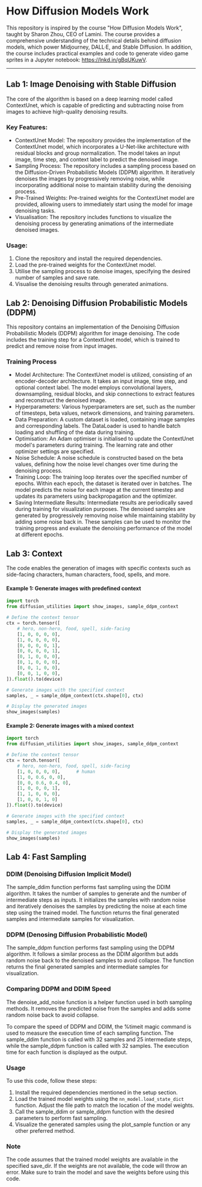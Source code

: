 # How Diffusion Models Work

This repository is inspired by the course "How Diffusion Models Work", taught by Sharon Zhou, CEO of Lamini. The course provides a comprehensive understanding of the technical details behind diffusion models, which power Midjourney, DALL·E, and Stable Diffusion. In addition, the course includes practical examples and code to generate video game sprites in a Jupyter notebook: https://lnkd.in/gBqUKuwV.

___

## Lab 1: Image Denoising with Stable Diffusion

The core of the algorithm is based on a deep learning model called ContextUnet, which is capable of predicting and subtracting noise from images to achieve high-quality denoising results.

### Key Features:

- ContextUnet Model: The repository provides the implementation of the ContextUnet model, which incorporates a U-Net-like architecture with residual blocks and group normalization. The model takes an input image, time step, and context label to predict the denoised image.
- Sampling Process: The repository includes a sampling process based on the Diffusion-Driven Probabilistic Models (DDPM) algorithm. It iteratively denoises the images by progressively removing noise, while incorporating additional noise to maintain stability during the denoising process.
- Pre-Trained Weights: Pre-trained weights for the ContextUnet model are provided, allowing users to immediately start using the model for image denoising tasks.
- Visualisation: The repository includes functions to visualize the denoising process by generating animations of the intermediate denoised images.

### Usage:

1. Clone the repository and install the required dependencies.
2. Load the pre-trained weights for the ContextUnet model.
3. Utilise the sampling process to denoise images, specifying the desired number of samples and save rate.
4. Visualise the denoising results through generated animations.

## Lab 2: Denoising Diffusion Probabilistic Models (DDPM)
This repository contains an implementation of the Denoising Diffusion Probabilistic Models (DDPM) algorithm for image denoising. The code includes the training step for a ContextUnet model, which is trained to predict and remove noise from input images.

### Training Process
- Model Architecture: The ContextUnet model is utilized, consisting of an encoder-decoder architecture. It takes an input image, time step, and optional context label. The model employs convolutional layers, downsampling, residual blocks, and skip connections to extract features and reconstruct the denoised image.
- Hyperparameters: Various hyperparameters are set, such as the number of timesteps, beta values, network dimensions, and training parameters.
- Data Preparation: A custom dataset is loaded, containing image samples and corresponding labels. The DataLoader is used to handle batch loading and shuffling of the data during training.
- Optimisation: An Adam optimiser is initialised to update the ContextUnet model's parameters during training. The learning rate and other optimizer settings are specified.
- Noise Schedule: A noise schedule is constructed based on the beta values, defining how the noise level changes over time during the denoising process.
- Training Loop: The training loop iterates over the specified number of epochs. Within each epoch, the dataset is iterated over in batches. The model predicts the noise for each image at the current timestep and updates its parameters using backpropagation and the optimizer.
- Saving Intermediate Results: Intermediate results are periodically saved during training for visualization purposes. The denoised samples are generated by progressively removing noise while maintaining stability by adding some noise back in. These samples can be used to monitor the training progress and evaluate the denoising performance of the model at different epochs.

## Lab 3: Context

The code enables the generation of images with specific contexts such as side-facing characters, human characters, food, spells, and more.

#### Example 1: Generate images with predefined context

```python
import torch
from diffusion_utilities import show_images, sample_ddpm_context

# Define the context tensor
ctx = torch.tensor([
    # hero, non-hero, food, spell, side-facing
    [1, 0, 0, 0, 0],
    [1, 0, 0, 0, 0],
    [0, 0, 0, 0, 1],
    [0, 0, 0, 0, 1],
    [0, 1, 0, 0, 0],
    [0, 1, 0, 0, 0],
    [0, 0, 1, 0, 0],
    [0, 0, 1, 0, 0],
]).float().to(device)

# Generate images with the specified context
samples, _ = sample_ddpm_context(ctx.shape[0], ctx)

# Display the generated images
show_images(samples)
```


#### Example 2: Generate images with a mixed context

```python
import torch
from diffusion_utilities import show_images, sample_ddpm_context

# Define the context tensor
ctx = torch.tensor([
    # hero, non-hero, food, spell, side-facing
    [1, 0, 0, 0, 0],      # human
    [1, 0, 0.6, 0, 0],
    [0, 0, 0.6, 0.4, 0],
    [1, 0, 0, 0, 1],
    [1, 1, 0, 0, 0],
    [1, 0, 0, 1, 0]
]).float().to(device)

# Generate images with the specified context
samples, _ = sample_ddpm_context(ctx.shape[0], ctx)

# Display the generated images
show_images(samples)
```

## Lab 4: Fast Sampling

### DDIM (Denoising Diffusion Implicit Model)
The sample_ddim function performs fast sampling using the DDIM algorithm. It takes the number of samples to generate and the number of intermediate steps as inputs. It initializes the samples with random noise and iteratively denoises the samples by predicting the noise at each time step using the trained model. The function returns the final generated samples and intermediate samples for visualization.

### DDPM (Denosing Diffusion Probabilistic Model)
The sample_ddpm function performs fast sampling using the DDPM algorithm. It follows a similar process as the DDIM algorithm but adds random noise back to the denoised samples to avoid collapse. The function returns the final generated samples and intermediate samples for visualization.

### Comparing DDPM and DDIM Speed
The denoise_add_noise function is a helper function used in both sampling methods. It removes the predicted noise from the samples and adds some random noise back to avoid collapse.

To compare the speed of DDPM and DDIM, the %timeit magic command is used to measure the execution time of each sampling function. The sample_ddim function is called with 32 samples and 25 intermediate steps, while the sample_ddpm function is called with 32 samples. The execution time for each function is displayed as the output.

### Usage
To use this code, follow these steps:
1. Install the required dependencies mentioned in the setup section.
2. Load the trained model weights using the `nn_model.load_state_dict` function. Adjust the file path to match the location of the model weights.
3. Call the sample_ddim or sample_ddpm function with the desired parameters to perform fast sampling.
4. Visualize the generated samples using the plot_sample function or any other preferred method.

### Note
The code assumes that the trained model weights are available in the specified save_dir. If the weights are not available, the code will throw an error. Make sure to train the model and save the weights before using this code.
